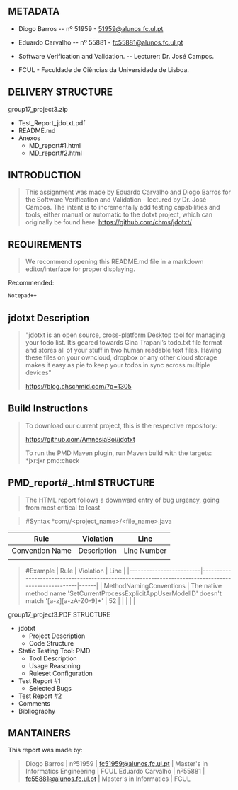 ## METADATA

- Diogo Barros
	-- nº 51959
		- 51959@alunos.fc.ul.pt

- Eduardo Carvalho
	-- nº 55881
	    - fc55881@alunos.fc.ul.pt

- Software Verification and Validation.
	-- Lecturer: Dr. José Campos.

- FCUL - Faculdade de Ciências da Universidade de Lisboa.

DELIVERY STRUCTURE
---------------
group17_project3.zip
- Test_Report_jdotxt.pdf
- README.md
- Anexos
    - MD_report#1.html
	- MD_report#2.html

INTRODUCTION
---------------

> This assignment was made by Eduardo Carvalho and Diogo Barros for 
> the Software Verification and Validation - lectured by Dr. José Campos.
> The intent is to incrementally add testing capabilities and tools, either 
> manual or automatic to the dotxt project, which can originally be found here:
> https://github.com/chms/jdotxt/

REQUIREMENTS
---------------
> We recommend opening this README.md file in a markdown editor/interface for proper displaying.

Recommended:
```sh 
Notepad++
```

jdotxt Description
---------------
> "jdotxt is an open source, cross-platform Desktop tool for managing your todo list. 
> It’s geared towards Gina Trapani’s todo.txt file format and stores all of your stuff in two human readable text files. 
> Having these files on your owncloud, dropbox or any other cloud storage makes it easy as pie to keep your todos in sync across multiple devices"
>
> https://blog.chschmid.com/?p=1305

Build Instructions
---------------
> To download our current project, this is the respective repository:
>
> https://github.com/AmnesiaBoi/jdotxt
>
> To run the PMD Maven plugin, run Maven build with the targets: *jxr:jxr pmd:check

PMD_report#_.html STRUCTURE
---------------
> The HTML report follows a downward entry of bug urgency, going from most critical to least

> #Syntax
> *com/<user>/<project_name>/<file_name>.java

| Rule            | Violation   | Line        |
|-----------------|-------------|-------------|
| Convention Name | Description | Line Number |
|                 |             |             |

> #Example
| Rule                    | Violation                                                                                          | Line |
|-------------------------|----------------------------------------------------------------------------------------------------|------|
| MethodNamingConventions | The native method name 'SetCurrentProcessExplicitAppUserModelID' doesn't match '[a-z][a-zA-Z0-9]*' | 52   |
|                         |                                                                                                    |      |

group17_project3.PDF STRUCTURE
- jdotxt
    - Project Description
    - Code Structure
- Static Testing Tool: PMD
    - Tool Description
    - Usage Reasoning
    - Ruleset Configuration
- Test Report #1
    - Selected Bugs
- Test Report #2
- Comments
- Bibliography

MANTAINERS
---------------

This report was made by:
> Diogo Barros | nº51959 | fc51959@alunos.fc.ul.pt | Master's in Informatics Engineering | FCUL
> Eduardo Carvalho | nº55881 | fc55881@alunos.fc.ul.pt | Master's in Informatics | FCUL